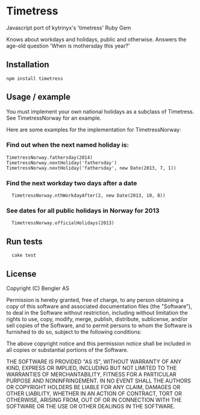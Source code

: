 # Timetress

Javascript port of kytrinyx's 'timetress' Ruby Gem

Knows about workdays and holidays, public and otherwise. Answers the age-old question 'When is mothersday this year?'

## Installation

```
npm install timetress
```

## Usage / example

You must implement your own national holidays as a subclass of Timetress. See TimetressNorway for an example.

Here are some examples for the implementation for TimetressNorway:

### Find out when the next named holiday is:

```
TimetressNorway.fathersday(2014)
TimetressNorway.nextHoliday('fathersday')
TimetressNorway.nextHoliday('fathersday', new Date(2013, 7, 1))
```

### Find the next workday two days after a date
```
  TimetressNorway.nthWorkdayAfter(2, new Date(2013, 10, 8))
```

### See dates for all public holidays in Norway for 2013
```
  TimetressNorway.officialHolidays(2013)
```

## Run tests
```
  cake test
```

## License

Copyright (C) Bengler AS

Permission is hereby granted, free of charge, to any person obtaining a copy of this software and associated documentation files (the "Software"), to deal in the Software without restriction, including without limitation the rights to use, copy, modify, merge, publish, distribute, sublicense, and/or sell copies of the Software, and to permit persons to whom the Software is furnished to do so, subject to the following conditions:

The above copyright notice and this permission notice shall be included in all copies or substantial portions of the Software.

THE SOFTWARE IS PROVIDED "AS IS", WITHOUT WARRANTY OF ANY KIND, EXPRESS OR IMPLIED, INCLUDING BUT NOT LIMITED TO THE WARRANTIES OF MERCHANTABILITY, FITNESS FOR A PARTICULAR PURPOSE AND NONINFRINGEMENT. IN NO EVENT SHALL THE AUTHORS OR COPYRIGHT HOLDERS BE LIABLE FOR ANY CLAIM, DAMAGES OR OTHER LIABILITY, WHETHER IN AN ACTION OF CONTRACT, TORT OR OTHERWISE, ARISING FROM, OUT OF OR IN CONNECTION WITH THE SOFTWARE OR THE USE OR OTHER DEALINGS IN THE SOFTWARE.
